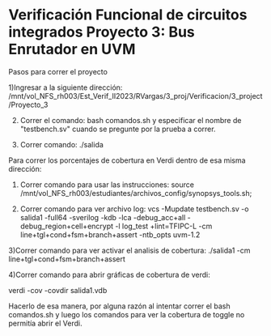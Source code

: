 # Verificación Funcional de circuitos integrados Proyecto 3: Bus Enrutador en UVM 
Pasos para correr el proyecto 

1)Ingresar a la siguiente dirección:
/mnt/vol_NFS_rh003/Est_Verif_II2023/RVargas/3_proj/Verificacion/3_project/Proyecto_3

2) Correr el comando: 
bash comandos.sh y especificar el nombre de "testbench.sv" cuando se pregunte por la prueba a correr.

3) Correr comando:
   ./salida

Para correr los porcentajes de cobertura en Verdi dentro de esa misma dirección:

1) Correr comando para usar las instrucciones:
  source /mnt/vol_NFS_rh003/estudiantes/archivos_config/synopsys_tools.sh;

2) Correr comando para ver archivo log:
vcs -Mupdate testbench.sv -o salida1  -full64 -sverilog  -kdb -lca -debug_acc+all -debug_region+cell+encrypt -l log_test +lint=TFIPC-L -cm line+tgl+cond+fsm+branch+assert -ntb_opts uvm-1.2

3)Correr comando para ver activar el analisis de cobertura:
./salida1 -cm line+tgl+cond+fsm+branch+assert

4)Correr comando para abrir gráficas de cobertura de verdi:

verdi -cov -covdir salida1.vdb


Hacerlo de esa manera, por alguna razón al intentar correr el bash comandos.sh y luego los comandos para ver la cobertura de toggle no permitía abrir el Verdi.
